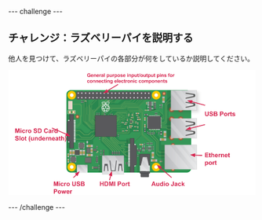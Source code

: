 \--- challenge \---

## チャレンジ：ラズベリーパイを説明する

他人を見つけて、ラズベリーパイの各部分が何をしているか説明してください。

![スクリーンショット](images/pi-labelled-names.png)

\--- /challenge \---
